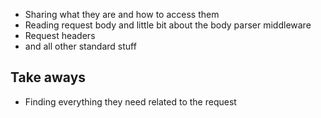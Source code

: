 - Sharing what they are and how to access them
- Reading request body and little bit about the body parser middleware
- Request headers
- and all other standard stuff

## Take aways
- Finding everything they need related to the request
